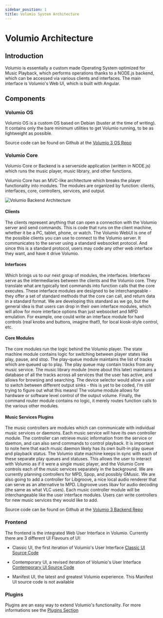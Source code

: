 ```yaml
---
sidebar_position: 1
title: Volumio System Architecture
---
```


# Volumio Architecture

## Introduction

Volumio is essentially a custom made Operating System optimized for Music Playback, which performs operations thanks to a NODE.js backend, which can be accessed via various
clients and interfaces. The main interface is Volumio's Web UI, which is built with Angular.

## Components

### Volumio OS

Volumio OS is a custom OS based on Debian (buster at the time of writing). It contains only the bare minimum utilities to get Volumio running, to be as lightweight as possible.

Source code can be found on Github at the [Volumio 3 OS Repo](https://github.com/volumio/volumio3-os)

### Volumio Core

Volumio Core or Backend is a serverside application (written in NODE.js) which runs the music player, music library, and other functions.

Volumio Core has an MVC-like architecture which breaks the player functionality into modules. The modules are organized by function: clients, interfaces, core, controllers, services, and output.

![Volumio Backend Architecture](/img/architecture.png)


#### Clients
The clients represent anything that can open a connection with the Volumio server and send commands. This is code that runs on the client machine, whether it be a PC, tablet, phone, or watch. The Volumio WebUI is one of the possible clients you can use to connect to the Volumio server. It communicates to the server using a standard websocket protocol. And since this is a standard protocol, users may code any other web interface they want, and have it drive Volumio.

#### Interfaces
Which brings us to our next group of modules, the interfaces. Interfaces serve as the intermediaries between the clients and the Volumio core. They translate what are typically text commands into function calls that the core executes. These interface modules are designed to be interchangeable - they offer a set of standard methods that the core can call, and return data in a standard format. We are developing this standard as we go, but the general idea is that users can drop in their own interface modules, which will allow for more interface options than just websocket and MPD emulation. For example, one could write an interface module for hard controls (real knobs and buttons, imagine that!), for local kiosk-style control, etc.

#### Core Modules
The core modules run the logic behind the Volumio player. The state machine module contains logic for switching between player states like play, pause, and stop. The play-queue module maintains the list of tracks which are queued up to play. The play queue may contain tracks from any music service. The music library module (more about this later) maintains a database of all the tracks across all services that the user has active, and allows for browsing and searching. The device selector would allow a user to switch between different output sinks - this is yet to be coded, I'm still trying to figure out what this means! The volume module allows for hardware or software level control of the output volume. Finally, the command router module contains no logic, it merely routes function calls to the various other modules.

#### Music Services Plugins
The music controllers are modules which can communicate with individual music services or daemons. Each music service will have its own controller module. The controller can retrieve music information from the service or daemon, and can also send commands to control playback. It is important to note here that each music daemon likely has its own built-in play queue and playback status. The Volumio state machine keeps in sync with each of these separate play queues and statuses. This allows the user to interact with Volumio as if it were a single music player, and the Volumio Core controls each of the music services separately in the background. We are currently planning controllers for MPD, Spop, and possibly GMusic. We are also going to add a controller for Libgroove, a nice local audio renderer that can serve as an alternative to MPD. Libgroove uses libav for audio decoding (the same as what VLC uses). Each music controller module will be interchangeable like the user interface modules. Users can write controllers for new music services they would like to add.

Source code can be found on Github at the [Volumio 3 Backend Repo](https://github.com/volumio/volumio3-backend)

### Frontend

The frontend is the integrated Web User Interface in Volumio. Currently there are 3 different UI Flavours of UI:

* Classic UI, the first iteration of Volumio's User Interface
[Classic UI Source Code](https://github.com/volumio/Volumio2-UI)

* Contemporary UI, a revised iteration of Volumio's User Interface
[Contemporary UI Source Code](https://github.com/volumio/Volumio2-UI)

* Manifest UI, the latest and greatest Volumio experience.
This Manifest UI source code is not available


### Plugins

Plugins are an easy way to extend Volumio's functionality. For more informations see the [Plugins Section](/plugins/plugins-overview)
